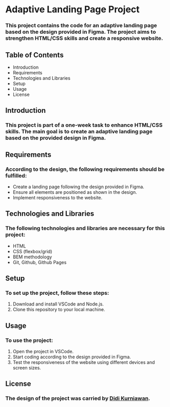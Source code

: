 # **Adaptive Landing Page Project**
### This project contains the code for an adaptive landing page based on the design provided in Figma. The project aims to strengthen HTML/CSS skills and create a responsive website.

## **Table of Contents**

- Introduction
- Requirements
- Technologies and Libraries
- Setup
- Usage
- License

## **Introduction**
### This project is part of a one-week task to enhance HTML/CSS skills. The main goal is to create an adaptive landing page based on the provided design in Figma.

## **Requirements**
### According to the design, the following requirements should be fulfilled:

- Create a landing page following the design provided in Figma.
- Ensure all elements are positioned as shown in the design.
- Implement responsiveness to the website.

## **Technologies and Libraries**
### The following technologies and libraries are necessary for this project:

- HTML
- CSS (flexbox/grid)
- BEM methodology
- Git, Github, Github Pages

## **Setup**
### To set up the project, follow these steps:

1. Download and install VSCode and Node.js.
2. Clone this repository to your local machine.

## **Usage**
### To use the project:

1. Open the project in VSCode.
2. Start coding according to the design provided in Figma.
3. Test the responsiveness of the website using different devices and screen sizes.

## **License**
### The design of the project was carried by [Didi Kurniawan](https://dribbble.com/didikurniawan).

